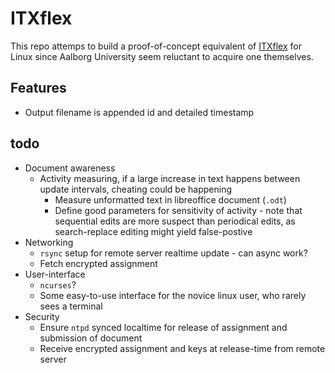 # ITXflex
This repo attemps to build a proof-of-concept equivalent of [ITXflex](http://www.arcanic.dk/produkter/itx-flex) for Linux since Aalborg University seem reluctant to acquire one themselves.

## Features
* Output filename is appended id and detailed timestamp

## todo
* Document awareness
  * Activity measuring, if a large increase in text happens between update intervals, cheating could be happening
    * Measure unformatted text in libreoffice document (`.odt`)
    * Define good parameters for sensitivity of activity - note that sequential edits are more suspect than periodical edits, as search-replace editing might yield false-postive
* Networking
  * `rsync` setup for remote server realtime update - can async work?
  * Fetch encrypted assignment 
* User-interface
  * `ncurses`?
  * Some easy-to-use interface for the novice linux user, who rarely sees a terminal
* Security
  * Ensure `ntpd` synced localtime for release of assignment and submission of document
  * Receive encrypted assignment and keys at release-time from remote server
